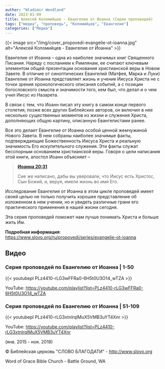 ```yaml
---
author: "Wladimir Wendland"
date: 2023-01-09
title: Алексей Коломийцев - Евангелие от Иоанна (Серия проповедей)
tags: ["медиа", "проповедь", "Коломийцев", "Евангелие"]
categories: ["Медиа"]
---
```


{{< image
src="/img/cover_propovedi-evangelie-ot-ioanna.jpg"
alt="Алексей Коломийцев - Евангелие от Иоанна" >}}

Евангелие от Иоанна – одна из наиболее значимых книг Священного Писания. Наряду с посланием к Римлянам, ее считают 
ключевым элементом общей презентации основания христианской веры в Новом Завете. В отличие от синоптических Евангелий 
(Матфея, Марка и Луки) Евангелие от Иоанна представляет жизнь и учение Иисуса Христа не с точки зрения хронологического 
описания событий, а с позиции богословского смысла и значимости того, кем был, что делал и о чем учил Иисус из Назарета. 

В связи с тем, что Иоанн писал эту книгу в самом конце первого столетия, позже всех других Библейских авторов, он 
включил в нее несколько существенных моментов из жизни и служения Христа, дополняющих общую картину, описанную 
Евангелистами ранее.

<!--more-->

Все это делает Евангелие от Иоанна особой ценной жемчужиной Нового Завета. В нем собраны наиболее значимые факты, 
подтверждающие Божественность Иисуса Христа и реальную значимость Его искупительного служения. Эти факты служат 
бесспорным основанием христианской веры. Говоря о цели написания этой книги, апостол Иоанн объясняет – 

> **[Иоанна 20:31](https://bible.by/syn/43/20/#31)** 
> 
> Сие же написано, дабы вы уверовали, что Иисус есть Христос, Сын Божий, и, веруя, имели жизнь во имя Его.

Исследование Евангелия от Иоанна в этом цикле проповедей имеет своей целью не только получить хорошее представление об 
изложенном в нем учении, но и увидеть различные грани его практического применения в нашей жизни сегодня. 

Эта серия проповедей поможет нам лучше понимать Христа и больше жить Им.

**Подробная информация**: https://www.slovo.org/ru/propovedi/series/evangelie-ot-ioanna

## Видео

### Серия проповедей по Евангелию от Иоанна | 1-50
{{< youtubepl PLz4410-rLG3wFFRa0-6H5t0U3O14_wTZA >}}

YouTube: https://youtube.com/playlist?list=PLz4410-rLG3wFFRa0-6H5t0U3O14_wTZA

### Серия проповедей по Евангелию от Иоанна | 51-109
{{< youtubepl PLz4410-rLG3xtnlrqlMuX5VMB3uYT4Xnr >}}

YouTube: https://youtube.com/playlist?list=PLz4410-rLG3xtnlrqlMuX5VMB3uYT4Xnr

(янв. 2015 - ноя. 2018)

© Библейская церковь "СЛОВО БЛАГОДАТИ" - http://www.slovo.org

Word of Grace Bible Church - Battle Ground, WA